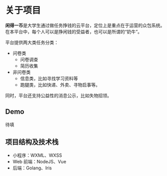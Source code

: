 # 关于项目

**闲得一币**是大学生通过做任务挣钱的云平台，定位上是重点在于运营的众包系统。在本平台中，每个人可以是挣闲钱的受益者，也可以是所谓的“奶牛”。

平台提供两大类任务分类：

- 问卷类
  - 问卷调查
  - 简历收集
- 非问卷类
  - 信息类，比如寻找学习资料等
  - 跑腿类，比如快递、外卖、寻物启事等。

同时，平台还支持公益性的消息公示，比如失物招领。

## Demo

待填

## 项目结构及技术栈

- 小程序：WXML、WXSS
- Web 前端：NodeJS、Vue
- 后端：Golang、Iris
